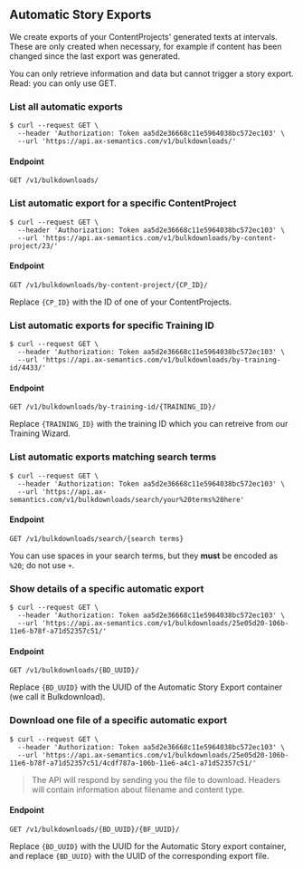 ## Automatic Story Exports

We create exports of your ContentProjects' generated texts at intervals. These are only created when necessary, for example if content has been changed since the last export was generated.

You can only retrieve information and data but cannot trigger a story export. Read: you can only use GET.

### List all automatic exports

```shell
$ curl --request GET \
  --header 'Authorization: Token aa5d2e36668c11e5964038bc572ec103' \
  --url 'https://api.ax-semantics.com/v1/bulkdownloads/'
```

#### Endpoint
`GET /v1/bulkdownloads/`

### List automatic export for a specific ContentProject

```shell
$ curl --request GET \
  --header 'Authorization: Token aa5d2e36668c11e5964038bc572ec103' \
  --url 'https://api.ax-semantics.com/v1/bulkdownloads/by-content-project/23/'
```

#### Endpoint
`GET /v1/bulkdownloads/by-content-project/{CP_ID}/`

Replace `{CP_ID}` with the ID of one of your ContentProjects.

### List automatic exports for specific Training ID

```shell
$ curl --request GET \
  --header 'Authorization: Token aa5d2e36668c11e5964038bc572ec103' \
  --url 'https://api.ax-semantics.com/v1/bulkdownloads/by-training-id/4433/'
```

#### Endpoint
`GET /v1/bulkdownloads/by-training-id/{TRAINING_ID}/`

Replace `{TRAINING_ID}` with the training ID which you can retreive from our Training Wizard.

### List automatic exports matching search terms

```shell
$ curl --request GET \
  --header 'Authorization: Token aa5d2e36668c11e5964038bc572ec103' \
  --url 'https://api.ax-semantics.com/v1/bulkdownloads/search/your%20terms%20here'
```

#### Endpoint
`GET /v1/bulkdownloads/search/{search terms}`

You can use spaces in your search terms, but they **must** be encoded as `%20`; do not use `+`.

### Show details of a specific automatic export

```shell
$ curl --request GET \
  --header 'Authorization: Token aa5d2e36668c11e5964038bc572ec103' \
  --url 'https://api.ax-semantics.com/v1/bulkdownloads/25e05d20-106b-11e6-b78f-a71d52357c51/'
```

#### Endpoint
`GET /v1/bulkdownloads/{BD_UUID}/`

Replace `{BD_UUID}` with the UUID of the Automatic Story Export container (we call it Bulkdownload).

### Download one file of a specific automatic export

```shell
$ curl --request GET \
  --header 'Authorization: Token aa5d2e36668c11e5964038bc572ec103' \
  --url 'https://api.ax-semantics.com/v1/bulkdownloads/25e05d20-106b-11e6-b78f-a71d52357c51/4cdf787a-106b-11e6-a4c1-a71d52357c51/'
```

> The API will respond by sending you the file to download. Headers will contain information about filename and content type.

#### Endpoint
`GET /v1/bulkdownloads/{BD_UUID}/{BF_UUID}/`

Replace `{BD_UUID}` with the UUID for the Automatic Story export container, and replace `{BD_UUID}` with the UUID of the corresponding export file.

